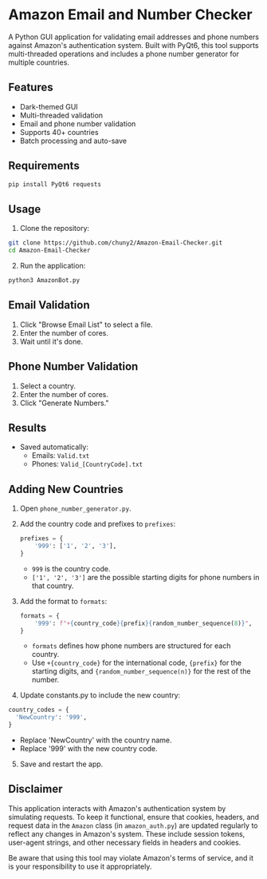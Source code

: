 # Amazon Email and Number Checker

A Python GUI application for validating email addresses and phone numbers against Amazon's authentication system. Built with PyQt6, this tool supports multi-threaded operations and includes a phone number generator for multiple countries.

## Features

- Dark-themed GUI
- Multi-threaded validation
- Email and phone number validation
- Supports 40+ countries
- Batch processing and auto-save

## Requirements

```bash
pip install PyQt6 requests
```

## Usage

1. Clone the repository:
```bash
git clone https://github.com/chuny2/Amazon-Email-Checker.git
cd Amazon-Email-Checker
```

2. Run the application:
```bash
python3 AmazonBot.py
```

## Email Validation

1. Click "Browse Email List" to select a file.
2. Enter the number of cores.
3. Wait until it's done.

## Phone Number Validation

1. Select a country.
2. Enter the number of cores.
3. Click "Generate Numbers."

## Results

- Saved automatically:
  - Emails: `Valid.txt`
  - Phones: `Valid_[CountryCode].txt`

## Adding New Countries

1. Open `phone_number_generator.py`.
2. Add the country code and prefixes to `prefixes`:
   ```python
   prefixes = {
       '999': ['1', '2', '3'],
   }
   ```
   - `999` is the country code.
   - `['1', '2', '3']` are the possible starting digits for phone numbers in that country.

3. Add the format to `formats`:
   ```python
   formats = {
       '999': f"+{country_code}{prefix}{random_number_sequence(8)}",
   }
   ```
   - `formats` defines how phone numbers are structured for each country.
   - Use `+{country_code}` for the international code, `{prefix}` for the starting digits, and `{random_number_sequence(n)}` for the rest of the number.

4. Update constants.py to include the new country:
  ```python
  country_codes = {
    'NewCountry': '999',
  }
  ```
  - Replace 'NewCountry' with the country name.
  - Replace '999' with the new country code.
5. Save and restart the app.

## Disclaimer

This application interacts with Amazon's authentication system by simulating requests. To keep it functional, ensure that cookies, headers, and request data in the `Amazon` class (in `amazon_auth.py`) are updated regularly to reflect any changes in Amazon's system. These include session tokens, user-agent strings, and other necessary fields in headers and cookies.

Be aware that using this tool may violate Amazon's terms of service, and it is your responsibility to use it appropriately.
